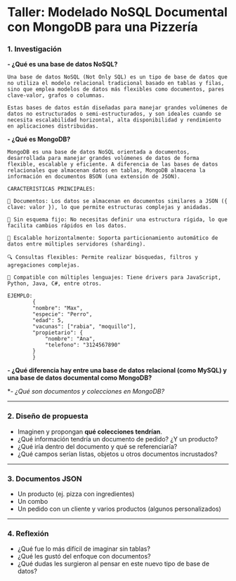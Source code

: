 # Taller: Modelado NoSQL Documental con MongoDB para una Pizzería

### 1. Investigación

**- ¿Qué es una base de datos NoSQL?**

    Una base de datos NoSQL (Not Only SQL) es un tipo de base de datos que no utiliza el modelo relacional tradicional basado en tablas y filas, sino que emplea modelos de datos más flexibles como documentos, pares clave-valor, grafos o columnas.

    Estas bases de datos están diseñadas para manejar grandes volúmenes de datos no estructurados o semi-estructurados, y son ideales cuando se necesita escalabilidad horizontal, alta disponibilidad y rendimiento en aplicaciones distribuidas.

**- ¿Qué es MongoDB?**

    MongoDB es una base de datos NoSQL orientada a documentos, desarrollada para manejar grandes volúmenes de datos de forma flexible, escalable y eficiente. A diferencia de las bases de datos relacionales que almacenan datos en tablas, MongoDB almacena la información en documentos BSON (una extensión de JSON).

    CARACTERISTICAS PRINCIPALES:

    📄 Documentos: Los datos se almacenan en documentos similares a JSON ({ clave: valor }), lo que permite estructuras complejas y anidadas.

    🔄 Sin esquema fijo: No necesitas definir una estructura rígida, lo que facilita cambios rápidos en los datos.

    🚀 Escalable horizontalmente: Soporta particionamiento automático de datos entre múltiples servidores (sharding).

    🔍 Consultas flexibles: Permite realizar búsquedas, filtros y agregaciones complejas.

    🧩 Compatible con múltiples lenguajes: Tiene drivers para JavaScript, Python, Java, C#, entre otros.

    EJEMPLO:
            {
            "nombre": "Max",
            "especie": "Perro",
            "edad": 5,
            "vacunas": ["rabia", "moquillo"],
            "propietario": {
                "nombre": "Ana",
                "telefono": "3124567890"
            }
            }

**- ¿Qué diferencia hay entre una base de datos relacional (como MySQL) y una base de datos documental como MongoDB?**

**- ¿Qué son documentos y colecciones en MongoDB?*

---

### 2. Diseño de propuesta

- Imaginen y propongan **qué colecciones tendrían**.
- ¿Qué información tendría un documento de pedido? ¿Y un producto?
- ¿Qué iría dentro del documento y qué se referenciaría?
- ¿Qué campos serían listas, objetos u otros documentos incrustados?

---

### 3. Documentos JSON

- Un producto (ej. pizza con ingredientes)
- Un combo
- Un pedido con un cliente y varios productos (algunos personalizados)

---

### 4. Reflexión

- ¿Qué fue lo más difícil de imaginar sin tablas?
- ¿Qué les gustó del enfoque con documentos?
- ¿Qué dudas les surgieron al pensar en este nuevo tipo de base de datos?



